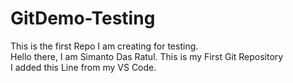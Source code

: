 # GitDemo-Testing
This is the first Repo I am creating for testing.
<br>
Hello there, I am Simanto Das Ratul. This is my First Git Repository
<br>
I added this Line from my VS Code.